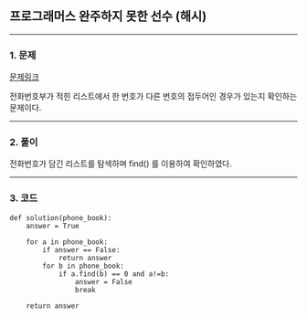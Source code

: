 ## 프로그래머스 완주하지 못한 선수 (해시)

---

### 1\. 문제

[문제링크](https://programmers.co.kr/learn/courses/30/lessons/42577)


전화번호부가 적힌 리스트에서 한 번호가 다른 번호의 접두어인 경우가 있는지 확인하는 문제이다.

---

### 2\. 풀이

전화번호가 담긴 리스트를 탐색하며 find() 를 이용하여 확인하였다.

---

### 3\. 코드

```
def solution(phone_book):
    answer = True
    
    for a in phone_book:
        if answer == False:
            return answer
        for b in phone_book:
            if a.find(b) == 0 and a!=b:
                answer = False
                break
        
    return answer
```